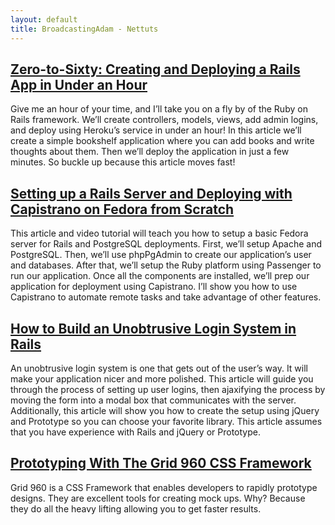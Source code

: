 ```yaml
---
layout: default
title: BroadcastingAdam - Nettuts
---
```


## [Zero-to-Sixty: Creating and Deploying a Rails App in Under an Hour](http://net.tutsplus.com/tutorials/ruby/zero-to-sixty-creating-and-deploying-a-rails-app-in-under-an-hour/)

Give me an hour of your time, and I’ll take you on a fly by of the 
Ruby on Rails framework. We’ll create controllers, models, views, 
add admin logins, and deploy using Heroku’s service in under an 
hour! In this article we’ll create a simple bookshelf application 
where you can add books and write thoughts about them. Then we’ll 
deploy the application in just a few minutes. So buckle up because 
this article moves fast!

## [Setting up a Rails Server and Deploying with Capistrano on Fedora from Scratch](http://net.tutsplus.com/tutorials/ruby/setting-up-a-rails-server-and-deploying-with-capistrano-on-fedora-from-scratch)

This article and video tutorial will teach you how to setup a basic 
Fedora server for Rails and PostgreSQL deployments. First, we’ll 
setup Apache and PostgreSQL. Then, we’ll use phpPgAdmin to create 
our application’s user and databases. After that, we’ll setup the 
Ruby platform using Passenger to run our application. Once all the 
components are installed, we’ll prep our application for deployment 
using Capistrano. I’ll show you how to use Capistrano to automate 
remote tasks and take advantage of other features.

## [How to Build an Unobtrusive Login System in Rails](http://net.tutsplus.com/tutorials/ruby/how-to-build-an-unobtrusive-login-system-in-rails/)

An unobtrusive login system is one that gets out of the user’s way. 
It will make your application nicer and more polished. This article 
will guide you through the process of setting up user logins, then 
ajaxifying the process by moving the form into a modal box that 
communicates with the server. Additionally, this article will show 
you how to create the setup using jQuery and Prototype so you can 
choose your favorite library. This article assumes that you have 
experience with Rails and jQuery or Prototype.

## [Prototyping With The Grid 960 CSS Framework](http://net.tutsplus.com/tutorials/html-css-techniques/prototyping-with-the-grid-960-css-framework/)

Grid 960 is a CSS Framework that enables developers to rapidly prototype 
designs. They are excellent tools for creating mock ups. Why? Because 
they do all the heavy lifting allowing you to get faster results.
